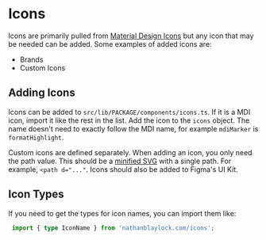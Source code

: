 # Icons

Icons are primarily pulled from [Material Design Icons](https://pictogrammers.com/library/mdi/) but any icon that may be needed can be added. Some examples of added icons are:

- Brands
- Custom Icons

## Adding Icons

Icons can be added to `src/lib/PACKAGE/components/icons.ts`. If it is a MDI icon, import it like the rest in the list. Add the icon to the `icons` object. The name doesn't need to exactly follow the MDI name, for example `mdiMarker` is `formatHighlight`.

Custom icons are defined separately. When adding an icon, you only need the path value. This should be a [minified SVG](https://www.svgminify.com/) with a single path. For example, `<path d="..."`. Icons should also be added to Figma's UI Kit.

## Icon Types

If you need to get the types for icon names, you can import them like:

```ts
 import { type IconName } from 'nathanblaylock.com/icons';
```
